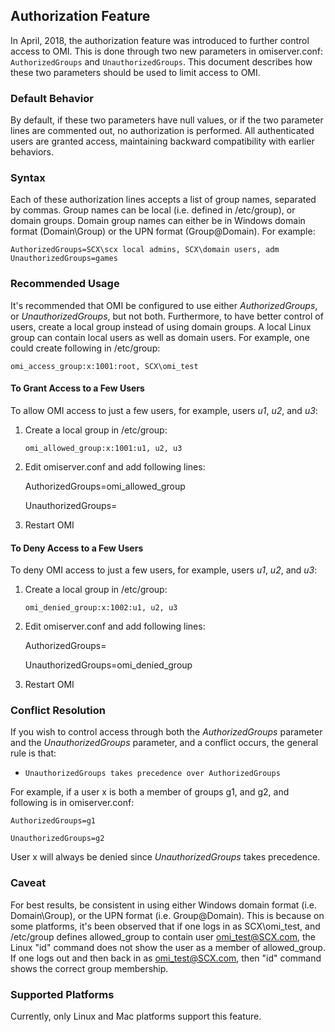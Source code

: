 ## Authorization Feature

In April, 2018, the authorization feature was introduced to further control access to OMI.  This is done through two new parameters in omiserver.conf:  `AuthorizedGroups` and `UnauthorizedGroups`. This document describes how these two parameters should be used to limit access to OMI.

### Default Behavior

By default, if these two parameters have null values, or if the two parameter lines are commented out, no authorization is performed.  All authenticated users are granted access, maintaining backward compatibility with earlier behaviors.

### Syntax

Each of these authorization lines accepts a list of group names, separated by commas.  Group names can be local (i.e. defined in /etc/group), or domain groups.  Domain group names can either be in Windows domain format (Domain\Group) or the UPN format (Group@Domain).  For example:

    AuthorizedGroups=SCX\scx local admins, SCX\domain users, adm
    UnauthorizedGroups=games

### Recommended Usage

It's recommended that OMI be configured to use either *AuthorizedGroups*, or *UnauthorizedGroups*, but not both.  Furthermore, to have better control of users, create a local group instead of using domain groups.  A local Linux group can contain local users as well as domain users.  For example, one could create following in /etc/group:

    omi_access_group:x:1001:root, SCX\omi_test

#### To Grant Access to a Few Users

To allow OMI access to just a few users, for example, users *u1*, *u2*, and *u3*:

1. Create a local group in /etc/group:

    `omi_allowed_group:x:1001:u1, u2, u3`

2. Edit omiserver.conf and add following lines:

    AuthorizedGroups=omi_allowed_group

    UnauthorizedGroups=

3. Restart OMI

#### To Deny Access to a Few Users

To deny OMI access to just a few users, for example, users *u1*, *u2*, and *u3*:

1. Create a local group in /etc/group:

    `omi_denied_group:x:1002:u1, u2, u3`

2. Edit omiserver.conf and add following lines:

    AuthorizedGroups=

    UnauthorizedGroups=omi_denied_group

3. Restart OMI

### Conflict Resolution

If you wish to control access through both the *AuthorizedGroups* parameter and the *UnauthorizedGroups* parameter, and a conflict occurs, the general rule is that:

* `UnauthorizedGroups takes precedence over AuthorizedGroups`

For example, if a user x is both a member of groups g1, and g2, and following is in omiserver.conf:

    AuthorizedGroups=g1

    UnauthorizedGroups=g2

User x will always be denied since *UnauthorizedGroups* takes precedence.

### Caveat

For best results, be consistent in using either Windows domain format (i.e. Domain\Group), or the UPN format (i.e. Group@Domain). This is because on some platforms, it's been observed that if one logs in as SCX\omi_test, and /etc/group defines allowed_group to contain user omi_test@SCX.com, the Linux "id" command does not show the user as a member of allowed_group.  If one logs out and then back in as omi_test@SCX.com, then "id" command shows the correct group membership.

### Supported Platforms

Currently, only Linux and Mac platforms support this feature.


